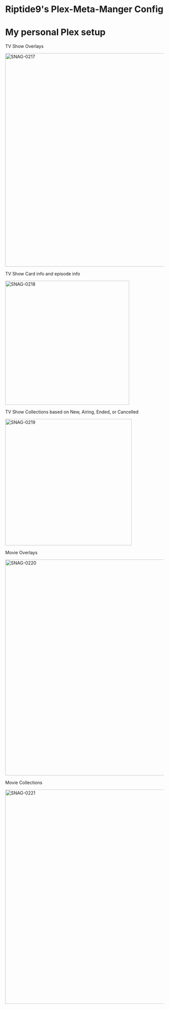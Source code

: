 # Riptide9's Plex-Meta-Manger Config

# My personal Plex setup

TV Show Overlays

<img width="678" alt="SNAG-0217" src="https://github.com/jwishon/plex-meta.manger/assets/26937337/d40433e3-cfd7-4d45-b947-f967dec3da70">


TV Show Card info and episode info

<img width="394" alt="SNAG-0218" src="https://github.com/jwishon/plex-meta.manger/assets/26937337/749d85f5-74f6-46fb-9d18-9b806e015f18">


TV Show Collections based on New, Airing, Ended, or Cancelled

<img width="402" alt="SNAG-0219" src="https://github.com/jwishon/plex-meta.manger/assets/26937337/b3d40d19-4c09-403a-bbb9-7ea1b1ed9777">


Movie Overlays

<img width="686" alt="SNAG-0220" src="https://github.com/jwishon/plex-meta.manger/assets/26937337/de08c340-c3e2-464b-9657-6526238a7c55">


Movie Collections

<img width="681" alt="SNAG-0221" src="https://github.com/jwishon/plex-meta.manger/assets/26937337/547d8196-65e2-459e-b9a5-d8de2efa915e">
